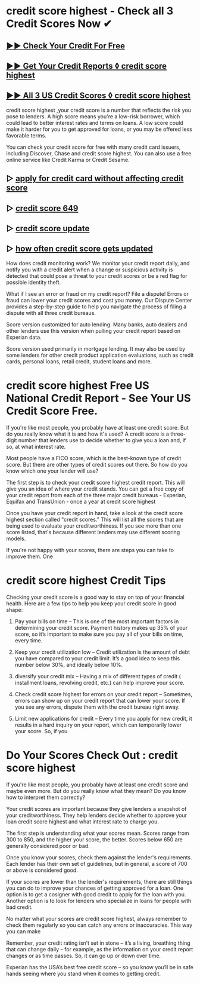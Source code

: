 # credit score highest - Check all 3 Credit Scores Now ✔

## [▶▶ Check Your Credit For Free](https://bit.ly/score247)
## [▶▶ Get Your Credit Reports ◊ credit score highest](https://bit.ly/score247)
## [▶▶ All 3 US Credit Scores ◊ credit score highest](https://bit.ly/score247)


credit score highest ,your credit score is a number that reflects the risk you pose to lenders. A high score means you're a low-risk borrower, which could lead to better interest rates and terms on loans. A low score could make it harder for you to get approved for loans, or you may be offered less favorable terms.

You can check your credit score for free with many credit card issuers, including Discover, Chase and credit score highest. You can also use a free online service like Credit Karma or Credit Sesame.

## ▷ [apply for credit card without affecting credit score](https://bit.ly/score247)
## ▷ [credit score 649](https://bit.ly/score247)
## ▷ [credit score update](https://bit.ly/score247)
## ▷ [how often credit score gets updated](https://bit.ly/score247)

How does credit monitoring work?
We monitor your credit report daily, and notify you with a credit alert when a change or suspicious activity is detected that could pose a threat to your credit scores or be a red flag for possible identity theft.

What if I see an error or fraud on my credit report?
File a dispute! Errors or fraud can lower your credit scores and cost you money. Our Dispute Center provides a step-by-step guide to help you navigate the process of filing a dispute with all three credit bureaus.

 Score version customized for auto lending. Many banks, auto dealers and other lenders use this version when pulling your credit report based on Experian data.

 Score version used primarily in mortgage lending. It may also be used by some lenders for other credit product application evaluations, such as credit cards, personal loans, retail credit, student loans and more.

# credit score highest Free US National Credit Report - See Your US Credit Score Free.

If you're like most people, you probably have at least one credit score. But do you really know what it is and how it's used? A credit score is a three-digit number that lenders use to decide whether to give you a loan and, if so, at what interest rate.

Most people have a FICO score, which is the best-known type of credit score. But there are other types of credit scores out there. So how do you know which one your lender will use?

The first step is to check your credit score highest credit report. This will give you an idea of where your credit stands. You can get a free copy of your credit report from each of the three major credit bureaus - Experian, Equifax and TransUnion - once a year at credit score highest

Once you have your credit report in hand, take a look at the credit score highest section called "credit scores." This will list all the scores that are being used to evaluate your creditworthiness. If you see more than one score listed, that's because different lenders may use different scoring models.

If you're not happy with your scores, there are steps you can take to improve them. One

# credit score highest Credit Tips

Checking your credit score is a good way to stay on top of your financial health. Here are a few tips to help you keep your credit score in good shape:

1. Pay your bills on time – This is one of the most important factors in determining your credit score. Payment history makes up 35% of your score, so it’s important to make sure you pay all of your bills on time, every time.

2. Keep your credit utilization low – Credit utilization is the amount of debt you have compared to your credit limit. It’s a good idea to keep this number below 30%, and ideally below 10%.

3. diversify your credit mix – Having a mix of different types of credit ( installment loans, revolving credit, etc.) can help improve your score.

4. Check credit score highest for errors on your credit report – Sometimes, errors can show up on your credit report that can lower your score. If you see any errors, dispute them with the credit bureau right away.

5. Limit new applications for credit – Every time you apply for new credit, it results in a hard inquiry on your report, which can temporarily lower your score. So, if you

# Do Your Scores Check Out : credit score highest

If you're like most people, you probably have at least one credit score and maybe even more. But do you really know what they mean? Do you know how to interpret them correctly?

Your credit scores are important because they give lenders a snapshot of your creditworthiness. They help lenders decide whether to approve your loan credit score highest and what interest rate to charge you.

The first step is understanding what your scores mean. Scores range from 300 to 850, and the higher your score, the better. Scores below 650 are generally considered poor or bad.

Once you know your scores, check them against the lender's requirements. Each lender has their own set of guidelines, but in general, a score of 700 or above is considered good.

If your scores are lower than the lender's requirements, there are still things you can do to improve your chances of getting approved for a loan. One option is to get a cosigner with good credit to apply for the loan with you. Another option is to look for lenders who specialize in loans for people with bad credit.

No matter what your scores are credit score highest, always remember to check them regularly so you can catch any errors or inaccuracies. This way you can make

Remember, your credit rating isn’t set in stone – it’s a living, breathing thing that can change daily – for example, as the information on your credit report changes or as time passes. So, it can go up or down over time.

Experian has the USA’s best free credit score – so you know you’ll be in safe hands seeing where you stand when it comes to getting credit.
